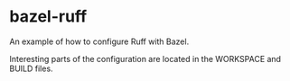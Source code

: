 # bazel-ruff

An example of how to configure Ruff with Bazel.

Interesting parts of the configuration are located in the WORKSPACE and BUILD files.
